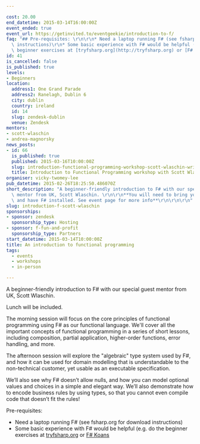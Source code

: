 ```yaml
---

cost: 20.00
end_datetime: 2015-03-14T16:00:00Z
event_ended: true
event_url: https://getinvited.to/eventgeekie/introduction-to-f/
faq: "## Pre-requisites: \r\n\r\n* Need a laptop running F# (see fsharp.org for download\
  \ instructions)\r\n* Some basic experience with F# would be helpful (e.g. do the\
  \ beginner exercises at [tryfsharp.org](http://tryfsharp.org) or [F# Koans](https://github.com/ChrisMarinos/FSharpKoans)"
id: 41
is_cancelled: false
is_published: true
levels:
- Beginners
location:
  address1: One Grand Parade
  address2: Ranelagh, Dublin 6
  city: dublin
  country: ireland
  id: 14
  slug: zendesk-dublin
  venue: Zendesk
mentors:
- scott-wlaschin
- andrea-magnorsky
news_posts:
- id: 66
  is_published: true
  published: 2015-03-16T10:00:00Z
  slug: introduction-functional-programming-workshop-scott-wlaschin-writeup
  title: Introduction to Functional Programming workshop with Scott Wlaschin
organiser: vicky-twomey-lee
pub_datetime: 2015-02-26T18:25:50.486070Z
short_description: "A beginner-friendly introduction to F# with our special guest\
  \ mentor from UK, Scott Wlaschin. \r\n\r\n**You will need to bring your own laptop\
  \ and have F# installed. See event page for more info**\r\n\r\n\r\n"
slug: introduction-f-scott-wlaschin
sponsorships:
- sponsor: zendesk
  sponsorship_type: Hosting
- sponsor: f-fun-and-profit
  sponsorship_type: Partners
start_datetime: 2015-03-14T10:00:00Z
title: An introduction to functional programming
tags:
  - events
  - workshops
  - in-person

---
```


A beginner-friendly introduction to F# with our special guest mentor from UK, Scott Wlaschin. 

Lunch will be included.

The morning session will focus on the core principles of functional programming using F# as our functional language.  We'll cover all the important concepts of functional programming in a series of short lessons, including composition, partial application, higher-order functions, error handling, and more.

The afternoon session will explore the "algebraic" type system used by F#, and how it can be used for domain modelling that is understandable to the non-technical customer, yet usable as an executable specification.  

We’ll also see why F# doesn’t allow nulls, and how you can model optional values and choices in a simple and elegant way. We’ll also demonstrate how to encode business rules by using types, so that you cannot even compile code that doesn’t fit the rules! 

Pre-requisites: 

* Need a laptop running F# (see fsharp.org for download instructions)
* Some basic experience with F# would be helpful (e.g. do the beginner exercises at [tryfsharp.org](http://tryfsharp.org) or [F# Koans](https://github.com/ChrisMarinos/FSharpKoans)

